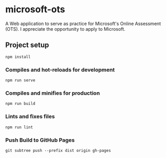 # microsoft-ots
A Web application to serve as practice for Microsoft's Online Assessment (OTS). I appreciate the opportunity to apply to Microsoft.

## Project setup
```
npm install
```

### Compiles and hot-reloads for development
```
npm run serve
```

### Compiles and minifies for production
```
npm run build
```

### Lints and fixes files
```
npm run lint
```

### Push Build to GitHub Pages
```
git subtree push --prefix dist origin gh-pages
```